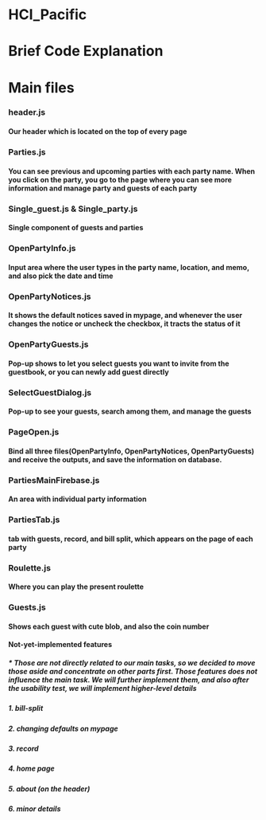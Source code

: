 # HCI_Pacific
# Brief Code Explanation


# Main files
### header.js
#### Our header which is located on the top of every page

### Parties.js
#### You can see previous and upcoming parties with each party name. When you click on the party, you go to the page where you can see more information and manage party and guests of each party

### Single_guest.js & Single_party.js 
#### Single component of guests and parties

### OpenPartyInfo.js
#### Input area where the user types in the party name, location, and memo, and also pick the date and time

### OpenPartyNotices.js
#### It shows the default notices saved in mypage, and whenever the user changes the notice or uncheck the checkbox, it tracts the status of it

### OpenPartyGuests.js
#### Pop-up shows to let you select guests you want to invite from the guestbook, or you can newly add guest directly

### SelectGuestDialog.js
#### Pop-up to see your guests, search among them, and manage the guests 

### PageOpen.js
#### Bind all three files(OpenPartyInfo, OpenPartyNotices, OpenPartyGuests) and receive the outputs, and save the information on database. 

### PartiesMainFirebase.js
#### An area with individual party information

### PartiesTab.js
#### tab with guests, record, and bill split, which appears on the page of each party

### Roulette.js
#### Where you can play the present roulette

### Guests.js
#### Shows each guest with cute blob, and also the coin number

#### Not-yet-implemented features
##### * Those are not directly related to our main tasks, so we decided to move those aside and concentrate on other parts first. Those features does not influence the main task. We will further implement them, and also after the usability test, we will implement higher-level details
##### 1. bill-split
##### 2. changing defaults on mypage
##### 3. record
##### 4. home page
##### 5. about (on the header)
##### 6. minor details
